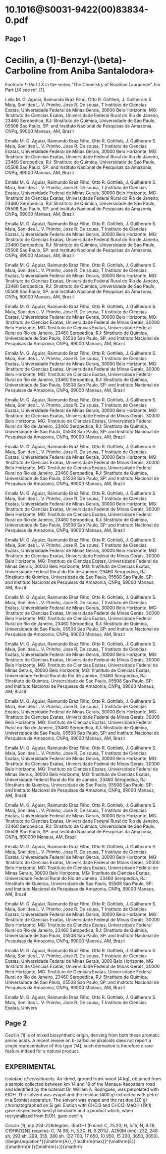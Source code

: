 # 10.1016@S0031-9422(00)83834-0.pdf

## Page 1



# Cecilin, a \(1\)-Benzyl-\(\beta\)-Carboline from Aniba Santalodora+
Footnote †: Part LX in the series “The Chemistry of Brazilian Lauraceae”. For Part LIX see ref. [1].

Leila M. G. Aguiar, Raimundo Braz Filho, Otto R. Gottlieb, J. Guilheram S. Mala, Sonildes L. V. Primho, Jose R. De sousa, T Instituto de Ciencias Exatas, Universidade Federal de Minas Gerais, 30000 Belo Horizonte, MG: 1Instituto de Ciencias Exatas, Universidade Federal Rural do Rio de Janeiro, 23460 Seropedica, RJ: 5Instituto de Quimica, Universidade de Sao Paulo, 05508 Sao Paulo, SP: and Instituto Nacional de Pesquisas da Amazonia, CNPq, 69000 Manaus, AM, Brazil

Emaila M. G. Aguiar, Raimundo Braz Filho, Otto R. Gottlieb, J. Guilheram S. Mala, Sonildes L. V. Primho, Jose R. De sousa, T Instituto de Ciencias Exatas, Universidade Federal de Minas Gerais, 30000 Belo Horizonte, MG: 1Instituto de Ciencias Exatas, Universidade Federal Rural do Rio de Janeiro, 23460 Seropedica, RJ: 5Instituto de Quimica, Universidade de Sao Paulo, 05508 Sao Paulo, SP: and Instituto Nacional de Pesquisas da Amazonia, CNPq, 69000 Manaus, AM, Brazil

Emaila M. G. Aguiar, Raimundo Braz Filho, Otto R. Gottlieb, J. Guilheram S. Mala, Sonildes L. V. Primho, Jose R. De sousa, T Instituto de Ciencias Exatas, Universidade Federal de Minas Gerais, 30000 Belo Horizonte, MG: 1Instituto de Ciencias Exatas, Universidade Federal Rural do Rio de Janeiro, 23460 Seropedica, RJ: 5Instituto de Quimica, Universidade de Sao Paulo, 05508 Sao Paulo, SP: and Instituto Nacional de Pesquisas da Amazonia, CNPq, 69000 Manaus, AM, Brazil

Emaila M. G. Aguiar, Raimundo Braz Filho, Otto R. Gottlieb, J. Guilheram S. Mala, Sonildes L. V. Primho, Jose R. De sousa, T Instituto de Ciencias Exatas, Universidade Federal de Minas Gerais, 30000 Belo Horizonte, MG: 1Instituto de Ciencias Exatas, Universidade Federal Rural do Rio de Janeiro, 23460 Seropedica, RJ: 5Instituto de Quimica, Universidade de Sao Paulo, 05508 Sao Paulo, SP: and Instituto Nacional de Pesquisas da Amazonia, CNPq, 69000 Manaus, AM, Brazil

Emaila M. G. Aguiar, Raimundo Braz Filho, Otto R. Gottlieb, J. Guilheram S. Mala, Sonildes L. V. Primho, Jose R. De sousa, T Instituto de Ciencias Exatas, Universidade Federal de Minas Gerais, 30000 Belo Horizonte, MG: 1Instituto de Ciencias Exatas, Universidade Federal Rural do Rio de Janeiro, 23460 Seropedica, RJ: 5Instituto de Quimica, Universidade de Sao Paulo, 05508 Sao Paulo, SP: and Instituto Nacional de Pesquisas da Amazonia, CNPq, 69000 Manaus, AM, Brazil

Emaila M. G. Aguiar, Raimundo Braz Filho, Otto R. Gottlieb, J. Guilheram S. Mala, Sonildes L. V. Primho, Jose R. De sousa, T Instituto de Ciencias Exatas, Universidade Federal de Minas Gerais, 30000 Belo Horizonte, MG: 1Instituto de Ciencias Exatas, Universidade Federal de Minas Gerais, 30000 Belo Horizonte, MG: 1Instituto de Ciencias Exatas, Universidade Federal Rural do Rio de Janeiro, 23460 Seropedica, RJ: 5Instituto de Quimica, Universidade de Sao Paulo, 05508 Sao Paulo, SP: and Instituto Nacional de Pesquisas da Amazonia, CNPq, 69000 Manaus, AM, Brazil

Emaila M. G. Aguiar, Raimundo Braz Filho, Otto R. Gottlieb, J. Guilheram S. Mala, Sonildes L. V. Primho, Jose R. De sousa, T Instituto de Ciencias Exatas, Universidade Federal de Minas Gerais, 30000 Belo Horizonte, MG: 1Instituto de Ciencias Exatas, Universidade Federal de Minas Gerais, 30000 Belo Horizonte, MG: 1Instituto de Ciencias Exatas, Universidade Federal Rural do Rio de Janeiro, 23460 Seropedica, RJ: 5Instituto de Quimica, Universidade de Sao Paulo, 05508 Sao Paulo, SP: and Instituto Nacional de Pesquisas da Amazonia, CNPq, 69000 Manaus, AM, Brazil

Emaila M. G. Aguiar, Raimundo Braz Filho, Otto R. Gottlieb, J. Guilheram S. Mala, Sonildes L. V. Primho, Jose R. De sousa, T Instituto de Ciencias Exatas, Universidade Federal de Minas Gerais, 30000 Belo Horizonte, MG: 1Instituto de Ciencias Exatas, Universidade Federal de Minas Gerais, 30000 Belo Horizonte, MG: 1Instituto de Ciencias Exatas, Universidade Federal Rural do Rio de Janeiro, 23460 Seropedica, RJ: 5Instituto de Quimica, Universidade de Sao Paulo, 05508 Sao Paulo, SP: and Instituto Nacional de Pesquisas da Amazonia, CNPq, 69000 Manaus, AM, Brazil

Emaila M. G. Aguiar, Raimundo Braz Filho, Otto R. Gottlieb, J. Guilheram S. Mala, Sonildes L. V. Primho, Jose R. De sousa, T Instituto de Ciencias Exatas, Universidade Federal de Minas Gerais, 30000 Belo Horizonte, MG: 1Instituto de Ciencias Exatas, Universidade Federal de Minas Gerais, 30000 Belo Horizonte, MG: 1Instituto de Ciencias Exatas, Universidade Federal Rural do Rio de Janeiro, 23460 Seropedica, RJ: 5Instituto de Quimica, Universidade de Sao Paulo, 05508 Sao Paulo, SP: and Instituto Nacional de Pesquisas da Amazonia, CNPq, 69000 Manaus, AM, Brazil

Emaila M. G. Aguiar, Raimundo Braz Filho, Otto R. Gottlieb, J. Guilheram S. Mala, Sonildes L. V. Primho, Jose R. De sousa, T Instituto de Ciencias Exatas, Universidade Federal de Minas Gerais, 30000 Belo Horizonte, MG: 1Instituto de Ciencias Exatas, Universidade Federal de Minas Gerais, 30000 Belo Horizonte, MG: 1Instituto de Ciencias Exatas, Universidade Federal Rural do Rio de Janeiro, 23460 Seropedica, RJ: 5Instituto de Quimica, Universidade de Sao Paulo, 05508 Sao Paulo, SP: and Instituto Nacional de Pesquisas da Amazonia, CNPq, 69000 Manaus, AM, Brazil

Emaila M. G. Aguiar, Raimundo Braz Filho, Otto R. Gottlieb, J. Guilheram S. Mala, Sonildes L. V. Primho, Jose R. De sousa, T Instituto de Ciencias Exatas, Universidade Federal de Minas Gerais, 30000 Belo Horizonte, MG: 1Instituto de Ciencias Exatas, Universidade Federal de Minas Gerais, 30000 Belo Horizonte, MG: 1Instituto de Ciencias Exatas, Universidade Federal de Minas Gerais, 30000 Belo Horizonte, MG: 1Instituto de Ciencias Exatas, Universidade Federal Rural do Rio de Janeiro, 23460 Seropedica, RJ: 5Instituto de Quimica, Universidade de Sao Paulo, 05508 Sao Paulo, SP: and Instituto Nacional de Pesquisas da Amazonia, CNPq, 69000 Manaus, AM, Brazil

Emaila M. G. Aguiar, Raimundo Braz Filho, Otto R. Gottlieb, J. Guilheram S. Mala, Sonildes L. V. Primho, Jose R. De sousa, T Instituto de Ciencias Exatas, Universidade Federal de Minas Gerais, 30000 Belo Horizonte, MG: 1Instituto de Ciencias Exatas, Universidade Federal de Minas Gerais, 30000 Belo Horizonte, MG: 1Instituto de Ciencias Exatas, Universidade Federal Rural do Rio de Janeiro, 23460 Seropedica, RJ: 5Instituto de Quimica, Universidade de Sao Paulo, 05508 Sao Paulo, SP: and Instituto Nacional de Pesquisas da Amazonia, CNPq, 69000 Manaus, AM, Brazil

Emaila M. G. Aguiar, Raimundo Braz Filho, Otto R. Gottlieb, J. Guilheram S. Mala, Sonildes L. V. Primho, Jose R. De sousa, T Instituto de Ciencias Exatas, Universidade Federal de Minas Gerais, 30000 Belo Horizonte, MG: 1Instituto de Ciencias Exatas, Universidade Federal de Minas Gerais, 30000 Belo Horizonte, MG: 1Instituto de Ciencias Exatas, Universidade Federal de Minas Gerais, 30000 Belo Horizonte, MG: 1Instituto de Ciencias Exatas, Universidade Federal Rural do Rio de Janeiro, 23460 Seropedica, RJ: 5Instituto de Quimica, Universidade de Sao Paulo, 05508 Sao Paulo, SP: and Instituto Nacional de Pesquisas da Amazonia, CNPq, 69000 Manaus, AM, Brazil

Emaila M. G. Aguiar, Raimundo Braz Filho, Otto R. Gottlieb, J. Guilheram S. Mala, Sonildes L. V. Primho, Jose R. De sousa, T Instituto de Ciencias Exatas, Universidade Federal de Minas Gerais, 30000 Belo Horizonte, MG: 1Instituto de Ciencias Exatas, Universidade Federal de Minas Gerais, 30000 Belo Horizonte, MG: 1Instituto de Ciencias Exatas, Universidade Federal Rural do Rio de Janeiro, 23460 Seropedica, RJ: 5Instituto de Quimica, Universidade de Sao Paulo, 05508 Sao Paulo, SP: and Instituto Nacional de Pesquisas da Amazonia, CNPq, 69000 Manaus, AM, Brazil

Emaila M. G. Aguiar, Raimundo Braz Filho, Otto R. Gottlieb, J. Guilheram S. Mala, Sonildes L. V. Primho, Jose R. De sousa, T Instituto de Ciencias Exatas, Universidade Federal de Minas Gerais, 30000 Belo Horizonte, MG: 1Instituto de Ciencias Exatas, Universidade Federal de Minas Gerais, 30000 Belo Horizonte, MG: 1Instituto de Ciencias Exatas, Universidade Federal de Minas Gerais, 30000 Belo Horizonte, MG: 1Instituto de Ciencias Exatas, Universidade Federal Rural do Rio de Janeiro, 23460 Seropedica, RJ: 5Instituto de Quimica, Universidade de Sao Paulo, 05508 Sao Paulo, SP: and Instituto Nacional de Pesquisas da Amazonia, CNPq, 69000 Manaus, AM, Brazil

Emaila M. G. Aguiar, Raimundo Braz Filho, Otto R. Gottlieb, J. Guilheram S. Mala, Sonildes L. V. Primho, Jose R. De sousa, T Instituto de Ciencias Exatas, Universidade Federal de Minas Gerais, 30000 Belo Horizonte, MG: 1Instituto de Ciencias Exatas, Universidade Federal Rural do Rio de Janeiro, 23460 Seropedica, RJ: 5Instituto de Quimica, Universidade de Sao Paulo, 05508 Sao Paulo, SP: and Instituto Nacional de Pesquisas da Amazonia, CNPq, 690000 Manaus, AM, Brazil

Emaila M. G. Aguiar, Raimundo Braz Filho, Otto R. Gottlieb, J. Guilheram S. Mala, Sonildes L. V. Primho, Jose R. De sousa, T Instituto de Ciencias Exatas, Universidade Federal de Minas Gerais, 30000 Belo Horizonte, MG: 1Instituto de Ciencias Exatas, Universidade Federal de Minas Gerais, 30000 Belo Horizonte, MG: 1Instituto de Ciencias Exatas, Universidade Federal de Minas Gerais, 30000 Belo Horizonte, MG: 1Instituto de Ciencias Exatas, Universidade Federal Rural do Rio de Janeiro, 23460 Seropedica, RJ: 5Instituto de Quimica, Universidade de Sao Paulo, 05508 Sao Paulo, SP: and Instituto Nacional de Pesquisas da Amazonia, CNPq, 69000 Manaus, AM, Brazil

Emaila M. G. Aguiar, Raimundo Braz Filho, Otto R. Gottlieb, J. Guilheram S. Mala, Sonildes L. V. Primho, Jose R. De sousa, T Instituto de Ciencias Exatas, Universidade Federal de Minas Gerais, 30000 Belo Horizonte, MG: 1Instituto de Ciencias Exatas, Universidade Federal de Minas Gerais, 30000 Belo Horizonte, MG: 1Instituto de Ciencias Exatas, Universidade Federal Rural do Rio de Janeiro, 23460 Seropedica, RJ: 5Instituto de Quimica, Universidade de Sao Paulo, 05508 Sao Paulo, SP: and Instituto Nacional de Pesquisas da Amazonia, CNPq, 69000 Manaus, AM, Brazil

Emaila M. G. Aguiar, Raimundo Braz Filho, Otto R. Gottlieb, J. Guilheram S. Mala, Sonildes L. V. Primho, Jose R. De sousa, T Instituto de Ciencias Exatas, Universidade Federal de Minas Gerais, 3000 Belo Horizonte, MG: 1Instituto de Ciencias Exatas, Universidade Federal de Minas Gerais, 30000 Belo Horizonte, MG: 1Instituto de Ciencias Exatas, Universidade Federal Rural do Rio de Janeiro, 23460 Seropedica, RJ: 5Instituto de Quimica, Universidade de Sao Paulo, 05508 Sao Paulo, SP: and Instituto Nacional de Pesquisas da Amazonia, CNPq, 69000 Manaus, AM, Brazil

Emaila M. G. Aguiar, Raimundo Braz Filho, Otto R. Gottlieb, J. Guilheram S. Mala, Sonildes L. V. Primho, Jose R. De sousa, T Instituto de Ciencias Exatas, Univers

## Page 2

Cecilin (**1**) is of mixed biosynthetic origin, deriving from both these aromatic amino acids. A recent review on b-carboline alkaloids does not report a single representative of this type [14], such derivation is therefore a rare feature indeed for a natural product.

## EXPERIMENTAL

_Isolation of constituents._ Air-dried, ground trunk wood (4 kg), obtained from a sample collected between km 14 and 19 of the Manaus-Itacoatiara road and identified by the botanist Dr. William A. Rodrigues, was percolated with EtOH. The solvent was evapd and the residue (400 g) extracted with petrol in a Soxhlet apparatus. The solvent was evapd and the residue (20 g) chromatographed on Si gel. Elution with CHCl3 and CHCl3-MeOH (19:1) gave respectively benzyl benzoate and a product which, when recrystallized from EtOH, gave cecilin.

_Cecilin_ (**1**), mp 224-228degdec. (EuOH) (Found: C, 75.20; H, 5.15; N, 9.79; C19H6O2N2 requires: C, 74.98; H, 5.30; N, 9.20%). A250M (nm): 232, 248 sh, 293 sh, 299, 355, 380 sh. (22 700, 17 650, 10 950, 15 200, 3650, 3650). \(\begin{equation*}{\mathrm{A}}_{\mathrm{max}}^{\mathrm{E}}({\mathrm{m}}{\mathrm{+}}{\mathrm

